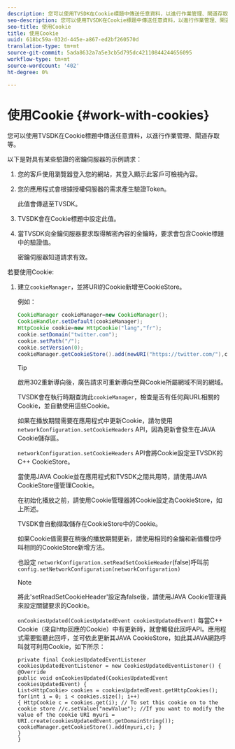```yaml
---
description: 您可以使用TVSDK在Cookie標題中傳送任意資料，以進行作業管理、閘道存取等。
seo-description: 您可以使用TVSDK在Cookie標題中傳送任意資料，以進行作業管理、閘道存取等。
seo-title: 使用Cookie
title: 使用Cookie
uuid: 618bc59a-032d-445e-a867-ed2bf260570d
translation-type: tm+mt
source-git-commit: 5ada8632a7a5e3cb5d795dc42110844244656095
workflow-type: tm+mt
source-wordcount: '402'
ht-degree: 0%

---
```



# 使用Cookie {#work-with-cookies}

您可以使用TVSDK在Cookie標題中傳送任意資料，以進行作業管理、閘道存取等。

以下是對具有某些驗證的密鑰伺服器的示例請求：

1. 您的客戶使用瀏覽器登入您的網站，其登入顯示此客戶可檢視內容。
1. 您的應用程式會根據授權伺服器的需求產生驗證Token。

   此值會傳遞至TVSDK。
1. TVSDK會在Cookie標題中設定此值。
1. 當TVSDK向金鑰伺服器要求取得解密內容的金鑰時，要求會包含Cookie標題中的驗證值。

   密鑰伺服器知道請求有效。

若要使用Cookie:

1. 建立`cookieManager`，並將URI的Cookie新增至CookieStore。

   例如：

   ```java
   CookieManager cookieManager=new CookieManager(); 
   CookieHandler.setDefault(cookieManager);  
   HttpCookie cookie=new HttpCookie("lang","fr"); 
   cookie.setDomain("twitter.com");  
   cookie.setPath("/"); 
   cookie.setVersion(0); 
   cookieManager.getCookieStore().add(newURI("https://twitter.com/"),cookie);
   ```

   >[!TIP]
   >
   >啟用302重新導向後，廣告請求可重新導向至與Cookie所屬網域不同的網域。

   TVSDK會在執行時期查詢此`cookieManager`，檢查是否有任何與URL相關的Cookie，並自動使用這些Cookie。

   如果在播放期間需要在應用程式中更新Cookie，請勿使用`networkConfiguration.setCookieHeaders` API，因為更新會發生在JAVA Cookie儲存區。

   `networkConfiguration.setCookieHeaders` API會將Cookie設定至TVSDK的C++ CookieStore。

   當使用JAVA Cookie並在應用程式和TVSDK之間共用時，請使用JAVA CookieStore僅管理Cookie。

   在初始化播放之前，請使用Cookie管理器將Cookie設定為CookieStore，如上所述。

   TVSDK會自動擷取儲存在CookieStore中的Cookie。

   如果Cookie值需要在稍後的播放期間更新，請使用相同的金鑰和新值欄位呼叫相同的CookieStore新增方法。

   也設定
   `networkConfiguration.setReadSetCookieHeader`(false)呼叫前
   `config.setNetworkConfiguration(networkConfiguration)`

   >[!NOTE]
   >
   >將此&#39;setReadSetCookieHeader&#39;設定為false後，請使用JAVA Cookie管理員來設定關鍵要求的Cookie。

   `onCookiesUpdated(CookiesUpdatedEvent cookiesUpdatedEvent)`
每當C++ Cookie（來自http回應的Cookie）中有更新時，就會觸發此回呼API。應用程式需要監聽此回呼，並可依此更新其JAVA CookieStore，如此其JAVA網路呼叫就可利用Cookie，如下所示：

   ```
   private final CookiesUpdatedEventListener cookiesUpdatedEventListener = new CookiesUpdatedEventListener() {
   @Override
   public void onCookiesUpdated(CookiesUpdatedEvent cookiesUpdatedEvent) {
   List<HttpCookie> cookies = cookiesUpdatedEvent.getHttpCookies();
   for(int i = 0; i < cookies.size(); i++)
   { HttpCookie c = cookies.get(i); // To set this cookie on to the cookie store //c.setValue("newValue"); //If you want to modify the value of the cookie URI myuri = URI.create(cookiesUpdatedEvent.getDomainString()); cookieManager.getCookieStore().add(myuri,c); }
   }
   }
   ```
